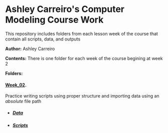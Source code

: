 # Ashley Carreiro's Computer Modeling Course Work

This repository includes folders from each lesson week of the course that contain all scripts, data, and outputs

**Author:** Ashley Carreiro

**Contents:** There is one folder for each week of the course begining at week 2

**Folders:** 


#### [Week_02](https://github.com/OCN-682-UH/Carreiro/tree/main/Week_02).  

Practice writing scripts using proper structure and importing data using an _absolute_ file path
  
* ##### [Data](https://github.com/OCN-682-UH/Carreiro/tree/main/Week_02/Data)
* ##### [Scripts](https://github.com/OCN-682-UH/Carreiro/tree/main/Week_02/Scripts)
